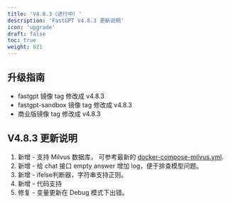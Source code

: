 ```yaml
---
title: 'V4.8.3（进行中）'
description: 'FastGPT V4.8.3 更新说明'
icon: 'upgrade'
draft: false
toc: true
weight: 821
---
```


## 升级指南

- fastgpt 镜像 tag 修改成 v4.8.3
- fastgpt-sandbox 镜像 tag 修改成 v4.8.3
- 商业版镜像 tag 修改成 v4.8.3

## V4.8.3 更新说明

1. 新增 - 支持 Milvus 数据库， 可参考最新的 [docker-compose-milvus.yml](https://github.com/labring/FastGPT/blob/main/files/docker/docker-compose-milvus.yml).
2. 新增 - 给 chat 接口 empty answer 增加 log，便于排查模型问题。
3. 新增 - ifelse判断器，字符串支持正则。
4. 新增 - 代码支持
5. 修复 - 变量更新在 Debug 模式下出错。